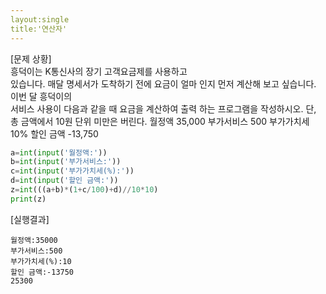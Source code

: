 ```yaml
---
layout:single
title:'연산자'
---
```


[문제 상황]    
 흥덕이는 K통신사의 장기 고객요금제를 사용하고  
있습니다. 매달 명세서가 도착하기 전에 요금이 얼마 
인지 먼저 계산해 보고 싶습니다. 이번 달 흥덕이의  
서비스 사용이 다음과 같을 때 요금을 계산하여 출력 
하는 프로그램을 작성하시오. 단, 총 금액에서 10원 
단위 미만은 버린다. 
월정액 35,000 
부가서비스 500 
부가가치세 10% 
할인 금액 -13,750 

~~~python
a=int(input('월정액:'))
b=int(input('부가서비스:'))
c=int(input('부가가치세(%):'))
d=int(input('할인 금액:'))
z=int(((a+b)*(1+c/100)+d)//10*10)
print(z)
~~~

[실행결과]   
~~~
월정액:35000
부가서비스:500
부가가치세(%):10
할인 금액:-13750
25300
~~~
